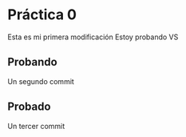  # Práctica 0

Esta es mi primera modificación
Estoy probando VS

## Probando
Un segundo commit 

## Probado
Un tercer commit 